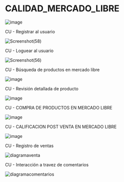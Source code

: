 # CALIDAD_MERCADO_LIBRE

![image](https://user-images.githubusercontent.com/92561404/137435438-834217ee-b021-4d38-9ebf-5193bd53b490.png)

CU - Registrar al usuario

![Screenshot(58)](https://user-images.githubusercontent.com/64567006/137435269-8d05fb9f-6d91-4ab0-9501-59d55d2450bb.png)


CU - Loguear al usuario

![Screenshot(56)](https://user-images.githubusercontent.com/64567006/137435210-11b16f71-cc49-45a8-9f73-9567f97d0fbe.png)




CU - Búsqueda de productos en mercado libre

![image](https://user-images.githubusercontent.com/92562723/137436050-d2b78095-745e-478e-9287-7ff36b7fb06c.png)


CU - Revisión detallada de producto

![image](https://user-images.githubusercontent.com/92562723/137436186-832b4533-8b6a-4899-91b0-e6ca7f730d65.png)


CU - COMPRA DE PRODUCTOS EN MERCADO LIBRE

![image](https://user-images.githubusercontent.com/92561404/137434156-13493419-7ea3-4a96-a03c-d3567ee79a42.png)


CU - CALIFICACION POST VENTA EN MERCADO LIBRE

![image](https://user-images.githubusercontent.com/92561404/137434987-7fbe2ab8-35bd-4c13-80b6-47b90c7faa7c.png)


CU - Registro de ventas

![diagramaventa](https://user-images.githubusercontent.com/92562970/137568731-7d5c9a40-8412-4282-bb0a-202e94eeda0e.png)


CU - Interacción a travez de comentarios

![diagramacomentarios](https://user-images.githubusercontent.com/92562970/137569028-4bf8d99c-ac24-4d3a-93fc-93d8447aa65a.png)


